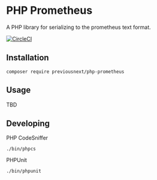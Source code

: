 # PHP Prometheus

A PHP library for serializing to the prometheus text format.

[![CircleCI](https://circleci.com/gh/previousnext/php-prometheus.svg?style=svg)](https://circleci.com/gh/previousnext/prometheus)


## Installation

```
composer require previousnext/php-prometheus
```

## Usage

TBD

## Developing

PHP CodeSniffer
```
./bin/phpcs
```

PHPUnit

```
./bin/phpunit
```
